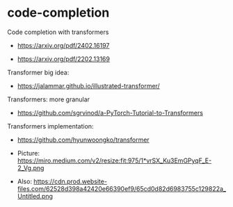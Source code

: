 # code-completion

Code completion with transformers

- https://arxiv.org/pdf/2402.16197

- https://arxiv.org/pdf/2202.13169

Transformer big idea:

- https://jalammar.github.io/illustrated-transformer/

Transformers: more granular

- https://github.com/sgrvinod/a-PyTorch-Tutorial-to-Transformers

Transformers implementation:

- https://github.com/hyunwoongko/transformer


 - Picture: https://miro.medium.com/v2/resize:fit:975/1*vrSX_Ku3EmGPyqF_E-2_Vg.png
 - Also: https://cdn.prod.website-files.com/62528d398a42420e66390ef9/65cd0d82d6983755c129822a_Untitled.png